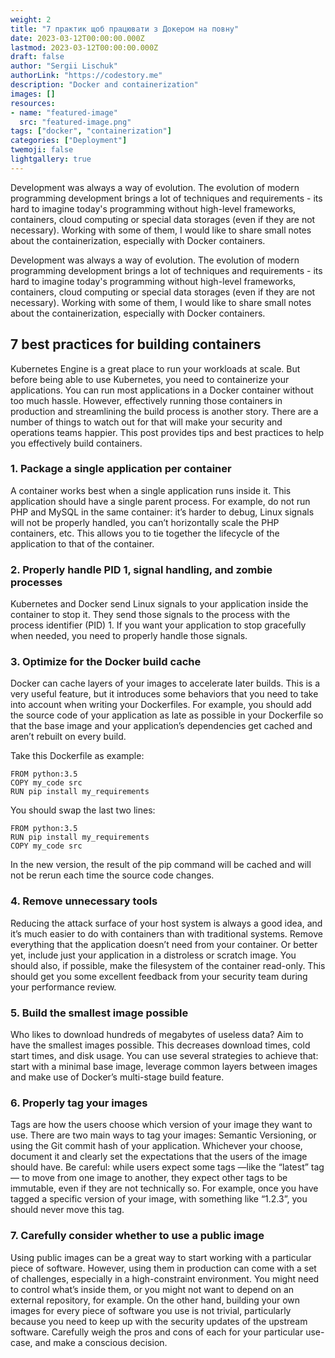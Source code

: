 ```yaml
---
weight: 2
title: "7 практик щоб працювати з Докером на повну"
date: 2023-03-12T00:00:00.000Z
lastmod: 2023-03-12T00:00:00.000Z
draft: false
author: "Sergii Lischuk"
authorLink: "https://codestory.me"
description: "Docker and containerization"
images: []
resources:
- name: "featured-image"
  src: "featured-image.png"
tags: ["docker", "containerization"]
categories: ["Deployment"]
twemoji: false
lightgallery: true
---
```


Development was always a way of evolution. The evolution of modern programming development brings a lot of techniques and requirements - its hard to imagine today's programming without high-level frameworks, containers, cloud computing or special data storages (even if they are not necessary). Working with some of them, I would like to share small notes about the containerization, especially with Docker containers.

<!--more-->

Development was always a way of evolution. The evolution of modern programming development brings a lot of techniques and requirements - its hard to imagine today's programming without high-level frameworks, containers, cloud computing or special data storages (even if they are not necessary). Working with some of them, I would like to share small notes about the containerization, especially with Docker containers. 

## 7 best practices for building containers

Kubernetes Engine is a great place to run your workloads at scale. But before being able to use Kubernetes, you need to containerize your applications. You can run most applications in a Docker container without too much hassle. However, effectively running those containers in production and streamlining the build process is another story. There are a number of things to watch out for that will make your security and operations teams happier. This post provides tips and best practices to help you effectively build containers.

### 1. Package a single application per container

A container works best when a single application runs inside it. This application should have a single parent process. For example, do not run PHP and MySQL in the same container: it’s harder to debug, Linux signals will not be properly handled, you can’t horizontally scale the PHP containers, etc. This allows you to tie together the lifecycle of the application to that of the container.

### 2. Properly handle PID 1, signal handling, and zombie processes

Kubernetes and Docker send Linux signals to your application inside the container to stop it. They send those signals to the process with the process identifier (PID) 1. If you want your application to stop gracefully when needed, you need to properly handle those signals. 

### 3. Optimize for the Docker build cache

Docker can cache layers of your images to accelerate later builds. This is a very useful feature, but it introduces some behaviors that you need to take into account when writing your Dockerfiles. For example, you should add the source code of your application as late as possible in your Dockerfile so that the base image and your application’s dependencies get cached and aren’t rebuilt on every build.

Take this Dockerfile as example:
```docker
FROM python:3.5
COPY my_code src
RUN pip install my_requirements
```

You should swap the last two lines:
```docker
FROM python:3.5
RUN pip install my_requirements
COPY my_code src
```
In the new version, the result of the pip command will be cached and will not be rerun each time the source code changes.

### 4. Remove unnecessary tools

Reducing the attack surface of your host system is always a good idea, and it’s much easier to do with containers than with traditional systems. Remove everything that the application doesn’t need from your container. Or better yet, include just your application in a distroless or scratch image. You should also, if possible, make the filesystem of the container read-only. This should get you some excellent feedback from your security team during your performance review.

### 5. Build the smallest image possible

Who likes to download hundreds of megabytes of useless data? Aim to have the smallest images possible. This decreases download times, cold start times, and disk usage. You can use several strategies to achieve that: start with a minimal base image, leverage common layers between images and make use of Docker’s multi-stage build feature.

### 6. Properly tag your images

Tags are how the users choose which version of your image they want to use. There are two main ways to tag your images: Semantic Versioning, or using the Git commit hash of your application. Whichever your choose, document it and clearly set the expectations that the users of the image should have. Be careful: while users expect some tags —like the “latest” tag— to move from one image to another, they expect other tags to be immutable, even if they are not technically so. For example, once you have tagged a specific version of your image, with something like “1.2.3”, you should never move this tag.

### 7. Carefully consider whether to use a public image

Using public images can be a great way to start working with a particular piece of software. However, using them in production can come with a set of challenges, especially in a high-constraint environment. You might need to control what’s inside them, or you might not want to depend on an external repository, for example. On the other hand, building your own images for every piece of software you use is not trivial, particularly because you need to keep up with the security updates of the upstream software. Carefully weigh the pros and cons of each for your particular use-case, and make a conscious decision.